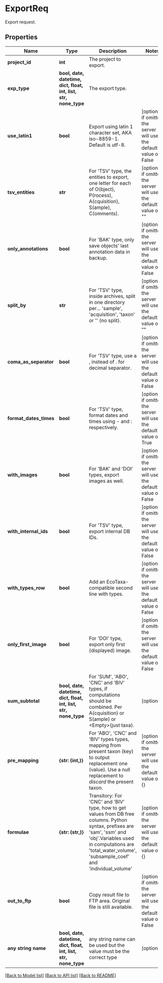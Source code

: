 # ExportReq

Export request.

## Properties
Name | Type | Description | Notes
------------ | ------------- | ------------- | -------------
**project_id** | **int** | The project to export. | 
**exp_type** | **bool, date, datetime, dict, float, int, list, str, none_type** | The export type. | 
**use_latin1** | **bool** | Export using latin 1 character set, AKA iso-8859-1. Default is utf-8. | [optional]  if omitted the server will use the default value of False
**tsv_entities** | **str** | For &#39;TSV&#39; type, the entities to export, one letter for each of O(bject), P(rocess), A(cquisition), S(ample), C(omments). | [optional]  if omitted the server will use the default value of ""
**only_annotations** | **bool** | For &#39;BAK&#39; type, only save objects&#39; last annotation data in backup. | [optional]  if omitted the server will use the default value of False
**split_by** | **str** | For &#39;TSV&#39; type, inside archives, split in one directory per... &#39;sample&#39;, &#39;acquisition&#39;, &#39;taxon&#39; or &#39;&#39; (no split). | [optional]  if omitted the server will use the default value of ""
**coma_as_separator** | **bool** | For &#39;TSV&#39; type, use a , instead of . for decimal separator. | [optional]  if omitted the server will use the default value of False
**format_dates_times** | **bool** | For &#39;TSV&#39; type, format dates and times using - and : respectively. | [optional]  if omitted the server will use the default value of True
**with_images** | **bool** | For &#39;BAK&#39; and &#39;DOI&#39; types, export images as well. | [optional]  if omitted the server will use the default value of False
**with_internal_ids** | **bool** | For &#39;TSV&#39; type, export internal DB IDs. | [optional]  if omitted the server will use the default value of False
**with_types_row** | **bool** | Add an EcoTaxa-compatible second line with types. | [optional]  if omitted the server will use the default value of False
**only_first_image** | **bool** | For &#39;DOI&#39; type, export only first (displayed) image. | [optional]  if omitted the server will use the default value of False
**sum_subtotal** | **bool, date, datetime, dict, float, int, list, str, none_type** | For &#39;SUM&#39;, &#39;ABO&#39;, &#39;CNC&#39; and &#39;BIV&#39; types, if computations should be combined. Per A(cquisition) or S(ample) or &lt;Empty&gt;(just taxa). | [optional] 
**pre_mapping** | **{str: (int,)}** | For &#39;ABO&#39;, &#39;CNC&#39; and &#39;BIV&#39; types types, mapping from present taxon (key) to output replacement one (value). Use a null replacement to _discard_ the present taxon. | [optional]  if omitted the server will use the default value of {}
**formulae** | **{str: (str,)}** | Transitory: For &#39;CNC&#39; and &#39;BIV&#39; type, how to get values from DB free columns. Python syntax, prefixes are &#39;sam&#39;, &#39;ssm&#39; and &#39;obj&#39;.Variables used in computations are &#39;total_water_volume&#39;, &#39;subsample_coef&#39; and &#39;individual_volume&#39; | [optional]  if omitted the server will use the default value of {}
**out_to_ftp** | **bool** | Copy result file to FTP area. Original file is still available. | [optional]  if omitted the server will use the default value of False
**any string name** | **bool, date, datetime, dict, float, int, list, str, none_type** | any string name can be used but the value must be the correct type | [optional]

[[Back to Model list]](../README.md#documentation-for-models) [[Back to API list]](../README.md#documentation-for-api-endpoints) [[Back to README]](../README.md)


